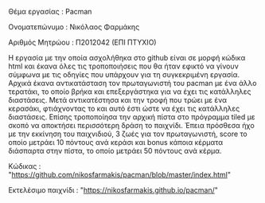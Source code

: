  Θέμα εργασίας : Pacman

 Ονοματεπώνυμο : Νικόλαος Φαρμάκης
 
 Αριθμός Μητρώου : Π2012042 (ΕΠΙ ΠΤΥΧΙΟ)
 
 
 Η εργασία με την οποία ασχολήθηκα στο github είναι σε μορφή κώδικα html και έκανα όλες τις τροποποιήσεις που θα ήταν εφικτό να γίνουν σύμφωνα με τις οδηγίες που υπάρχουν για τη συγκεκριμένη εργασία. Αρχικά έκανα αντικατάσταση τον πρωταγωνιστή του pacman με ένα άλλο τερατάκι, το οποίο βρήκα και επεξεργάστηκα για να έχει τις κατάλληλες διαστάσεις. Μετά αντικατέστησα και την τροφή που τρώει με ένα κερασάκι, φτιάχνοντας το και αυτό έστι ώστε να έχει τις κατάλληλες διαστάσεις. Επίσης τροποποίησα την αρχική πίστα στο πρόγραμμα tiled με σκοπό να αποκτήσει περισσότερη δράση το παιχνίδι. Έπεια πρόσθεσα ήχο με την εκκίνηση του παιχνιδιού, 3 ζωές για τον πρωταγωνιστή, score το οποίο μετράει 10 πόντους ανά κεράσι και bonus κάποια κέρματα διάσπαρτα στην πίστα, το οποίο μετράει 50 πόντους ανά κέρμα.
 
 Κώδικας : "https://github.com/nikosfarmakis/pacman/blob/master/index.html"
 
 Εκτελέσιμο παιχνίδι : "https://nikosfarmakis.github.io/pacman/"
